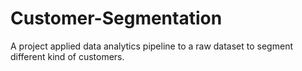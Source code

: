 # Customer-Segmentation
A project applied data analytics pipeline to a raw dataset to segment different kind of customers.
